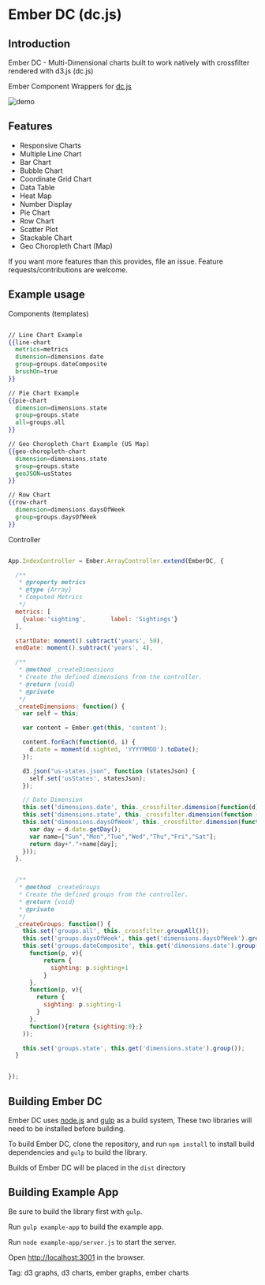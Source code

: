 # Ember DC (dc.js)

## Introduction

Ember DC - Multi-Dimensional charts built to work natively with crossfilter rendered with d3.js (dc.js)

Ember Component Wrappers for [dc.js](http://nickqizhu.github.io/dc.js/)

![demo](http://cl.ly/image/3d2T1A0a2420/Screen%20Shot%202014-02-15%20at%204.36.31%20AM.png)

## Features

- Responsive Charts
- Multiple Line Chart
- Bar Chart
- Bubble Chart
- Coordinate Grid Chart
- Data Table
- Heat Map
- Number Display
- Pie Chart
- Row Chart
- Scatter Plot
- Stackable Chart
- Geo Choropleth Chart (Map)

If you want more features than this provides, file an issue. Feature requests/contributions are welcome.

## Example usage

Components (templates)

```handlebars

// Line Chart Example
{{line-chart
  metrics=metrics
  dimension=dimensions.date
  group=groups.dateComposite
  brushOn=true
}}

// Pie Chart Example
{{pie-chart
  dimension=dimensions.state
  group=groups.state
  all=groups.all
}}

// Geo Choropleth Chart Example (US Map)
{{geo-choropleth-chart
  dimension=dimensions.state
  group=groups.state
  geoJSON=usStates
}}

// Row Chart
{{row-chart
  dimension=dimensions.daysOfWeek
  group=groups.daysOfWeek
}}

```

Controller

```javascript

App.IndexController = Ember.ArrayController.extend(EmberDC, {

  /**
   * @property metrics
   * @type {Array}
   * Computed Metrics
   */
  metrics: [
    {value:'sighting',       label: 'Sightings'}
  ],

  startDate: moment().subtract('years', 50),
  endDate: moment().subtract('years', 4),

  /**
   * @method _createDimensions
   * Create the defined dimensions from the controller.
   * @return {void}
   * @private
   */
  _createDimensions: function() {
    var self = this;

    var content = Ember.get(this, 'content');

    content.forEach(function(d, i) {
      d.date = moment(d.sighted, 'YYYYMMDD').toDate();
    });

    d3.json("us-states.json", function (statesJson) {
      self.set('usStates', statesJson);
    });

    // Date Dimension
    this.set('dimensions.date', this._crossfilter.dimension(function(d) { return d.date; }));
    this.set('dimensions.state', this._crossfilter.dimension(function (d) { return d.state; }));
    this.set('dimensions.daysOfWeek', this._crossfilter.dimension(function (d) {
      var day = d.date.getDay();
      var name=["Sun","Mon","Tue","Wed","Thu","Fri","Sat"];
      return day+"."+name[day];
    }));
  },


  /**
   * @method _createGroups
   * Create the defined groups from the controller.
   * @return {void}
   * @private
   */
  _createGroups: function() {
    this.set('groups.all', this._crossfilter.groupAll());
    this.set('groups.daysOfWeek', this.get('dimensions.daysOfWeek').group());
    this.set('groups.dateComposite', this.get('dimensions.date').group(d3.time.month).reduce(
      function(p, v){
          return {
            sighting: p.sighting+1
          }
      },
      function(p, v){
        return {
          sighting: p.sighting-1
        }
      },
      function(){return {sighting:0};}
    ));

    this.set('groups.state', this.get('dimensions.state').group());
  }


});

```


## Building Ember DC
Ember DC uses [node.js](http://nodejs.org/) and [gulp](http://gulpjs.com/) as a build system,
These two libraries will need to be installed before building.

To build Ember DC, clone the repository, and run `npm install` to install build dependencies
and `gulp` to build the library.

Builds of Ember DC will be placed in the `dist` directory


## Building Example App

Be sure to build the library first with `gulp`.

Run `gulp example-app` to build the example app.

Run `node example-app/server.js` to start the server.

Open [http://localhost:3001](http://localhost:3001) in the browser.

Tag: d3 graphs, d3 charts, ember graphs, ember charts

